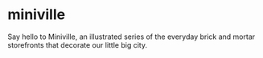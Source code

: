 miniville
=========

Say hello to Miniville, an illustrated series of the everyday brick and mortar storefronts that decorate our little big city.
